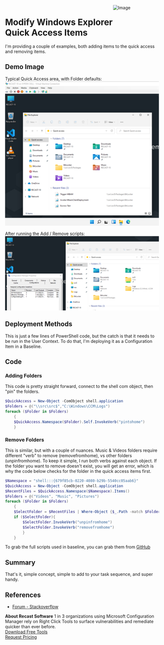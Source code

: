 <img style="float: right;" src="https://docs.recastsoftware.com/media/Recast-Logo-Dark_Horizontal_nav.png"  alt="Image" height="43" width="150">

# Modify Windows Explorer Quick Access Items

I'm providing a couple of examples, both adding items to the quick access and removing items.

## Demo Image

Typical Quick Access area, with Folder defaults:
[![Quick Access 01](media/Customizations_QA01.png)](media/Customizations_QA01.png)

After running the Add / Remove scripts:
[![Quick Access 02](media/Customizations_QA02.png)](media/Customizations_QA02.png)

## Deployment Methods

This is just a few lines of PowerShell code, but the catch is that it needs to be run in the User Context. To do that, I'm deploying it as a Configuration Item in a Baseline. 

## Code

### Adding Folders

This code is pretty straight forward, connect to the shell com object, then "pin" the folders.

```PowerShell
$QuickAccess = New-Object -ComObject shell.application
$Folders = @("\\src\src$","C:\Windows\CCM\Logs")
foreach ($Folder in $Folders)
    {
    $QuickAccess.Namespace($Folder).Self.InvokeVerb("pintohome")
    }
```

### Remove Folders

This is similar, but with a couple of nuances.  Music & Videos folders require different "verb" to remove (removefromhome), vs other folders (unpinfromhome).
To keep it simple, I run both verbs against each object.  If the folder you want to remove doesn't exist, you will get an error, which is why the code below checks for the folder in the quick access items first.

```PowerShell
$Namespace = "shell:::{679f85cb-0220-4080-b29b-5540cc05aab6}"
$QuickAccess = New-Object -ComObject shell.application
$RecentFiles = $QuickAccess.Namespace($Namespace).Items()
$Folders = @("Videos", "Music", "Pictures")
foreach ($Folder in $Folders)
    {
    $SelectFolder = $RecentFiles | Where-Object {$_.Path -match $Folder}
    if ($SelectFolder){
        $SelectFolder.InvokeVerb("unpinfromhome")
        $SelectFolder.InvokeVerb("removefromhome")
        }
    }
```
To grab the full scripts used in baseline, you can grab them from [GitHub](https://github.com/gwblok/garytown/tree/master/ConfigMgr/Baselines)

## Summary

That's it, simple concept, simple to add to your task sequence, and super handy.

## References

- [Forum - Stackoverflow](https://stackoverflow.com/questions/30051634/is-it-possible-programmatically-add-folders-to-the-windows-10-quick-access-panel)

**About Recast Software**
1 in 3 organizations using Microsoft Configuration Manager rely on Right Click Tools to surface vulnerabilities and remediate quicker than ever before.  
[Download Free Tools](https://www.recastsoftware.com/?utm_source=cmdocs&utm_medium=referral&utm_campaign=cmdocs#formarea)  
[Request Pricing](https://www.recastsoftware.com/pricing?utm_source=cmdocs&utm_medium=referral&utm_campaign=cmdocs)
